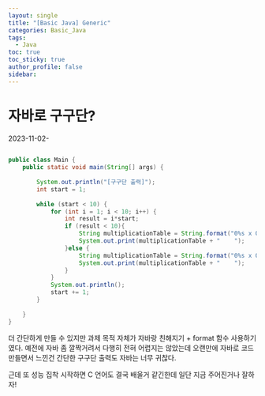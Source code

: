 ```yaml
---
layout: single
title: "[Basic Java] Generic"
categories: Basic_Java
tags:
  - Java
toc: true
toc_sticky: true
author_profile: false
sidebar:
---
```

# 자바로 구구단?
2023-11-02-

```java
    
public class Main {  
    public static void main(String[] args) {  
  
        System.out.println("[구구단 출력]");  
        int start = 1;  
  
        while (start < 10) {  
            for (int i = 1; i < 10; i++) {  
                int result = i*start;  
                if (result < 10){  
                    String multiplicationTable = String.format("0%s x 0%s = 0%s", i, start, result);  
                    System.out.print(multiplicationTable + "    ");  
                }else {  
                    String multiplicationTable = String.format("0%s x 0%s = %s", i, start, result);  
                    System.out.print(multiplicationTable + "    ");  
                }  
            }  
            System.out.println();  
            start += 1;  
        }  
    
    }  
}
```

더 간단하게 만들 수 있지만 과제 목적 자체가 자바랑 친해지기 + format 함수 사용하기 였다.
예전에 자바 좀 깔짝거려서 다행히 전혀 어렵지는 않았는데 오랜만에 자바로 코드 만들면서 느낀건 간단한 구구단 출력도 자바는 너무 귀찮다.      

근데 또 성능 집착 시작하면 C 언어도 결국 배울거 같긴한데 일단 지금 주어진거나 잘하자!

